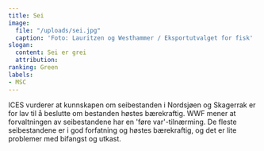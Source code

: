 ```yaml
---
title: Sei
image:
  file: "/uploads/sei.jpg"
  caption: 'Foto: Lauritzen og Westhammer / Eksportutvalget for fisk'
slogan:
  content: Sei er grei
  attribution: 
ranking: Green
labels:
- MSC
---
```


ICES vurderer at kunnskapen om seibestanden i Nordsjøen og Skagerrak er for lav til å beslutte om bestanden høstes bærekraftig. WWF mener at forvaltningen av seibestandene har en 'føre var'-tilnærming. De fleste seibestandene er i god forfatning og høstes bærekraftig, og det er lite problemer med bifangst og utkast.
